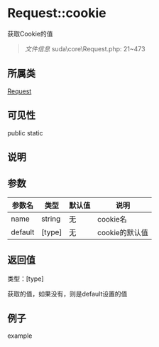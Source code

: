 # Request::cookie

获取Cookie的值

> *文件信息* suda\core\Request.php: 21~473

## 所属类 

[Request](../Request.md)

## 可见性

 public static

## 说明




## 参数


| 参数名 | 类型 | 默认值 | 说明 |
|--------|-----|-------|-------|
| name |  string | 无 |  cookie名 |
| default |  [type] | 无 |  cookie的默认值 |



## 返回值

类型：[type]

 获取的值，如果没有，则是default设置的值



## 例子

example